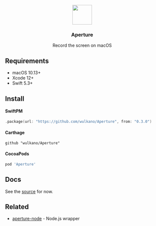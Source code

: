 <p align="center">
  <img src="Media/aperture-logo.svg" width="64" height="64">
  <h3 align="center">Aperture</h3>
  <p align="center">Record the screen on macOS</p>
</p>

## Requirements

- macOS 10.13+
- Xcode 12+
- Swift 5.3+

## Install

#### SwiftPM

```swift
.package(url: "https://github.com/wulkano/Aperture", from: "0.3.0")
```

#### Carthage

```
github "wulkano/Aperture"
```

#### CocoaPods

```ruby
pod 'Aperture'
```

## Docs

See the [source](https://github.com/wulkano/Aperture/blob/master/Sources/Aperture/Aperture.swift) for now.

## Related

- [aperture-node](https://github.com/wulkano/aperture-node) - Node.js wrapper
